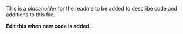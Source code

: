 This is a *placeholder* for the readme to be added to describe code and additions to this file.

**Edit this when new code is added.**
